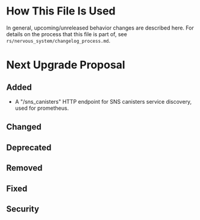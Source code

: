 # How This File Is Used

In general, upcoming/unreleased behavior changes are described here. For details
on the process that this file is part of, see
`rs/nervous_system/changelog_process.md`.


# Next Upgrade Proposal

## Added

* A "/sns_canisters" HTTP endpoint for SNS canisters service discovery, used for prometheus.

## Changed

## Deprecated

## Removed

## Fixed

## Security
